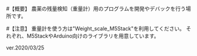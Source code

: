 #【概要】
農薬の残量検知（重量計）用のプログラムを開発やデバックを行う場所です。

#【注意】
重量計を使う方は"Weight_scale_M5Stack"を利用してください。
それぞれ、M5StackやArduino向けのライブラリを用意しています。

ver.2020/03/25